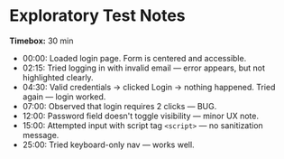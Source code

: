 # Exploratory Test Notes

**Timebox:** 30 min

- 00:00: Loaded login page. Form is centered and accessible.
- 02:15: Tried logging in with invalid email — error appears, but not highlighted clearly.
- 04:30: Valid credentials → clicked Login → nothing happened. Tried again — login worked.
- 07:00: Observed that login requires 2 clicks — BUG.
- 12:00: Password field doesn't toggle visibility — minor UX note.
- 15:00: Attempted input with script tag `<script>` — no sanitization message.
- 25:00: Tried keyboard-only nav — works well.